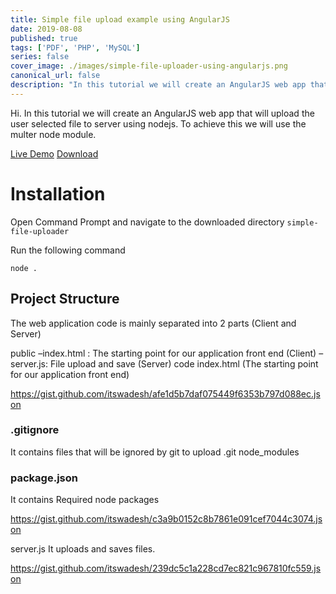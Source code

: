 ```yaml
---
title: Simple file upload example using AngularJS
date: 2019-08-08
published: true
tags: ['PDF', 'PHP', 'MySQL']
series: false
cover_image: ./images/simple-file-uploader-using-angularjs.png
canonical_url: false
description: "In this tutorial we will create an AngularJS web app that will upload the user selected file to server using nodejs. To achieve this we will use the multer node module."
---
```

Hi. In this tutorial we will create an AngularJS web app that will upload the user selected file to server using nodejs. To achieve this we will use the multer node module.

<a href="/" class="button">Live Demo</a> <a href="/" class="button">Download</a>

# Installation
Open Command Prompt and navigate to the downloaded directory `simple-file-uploader`

Run the following command

```
node .
```

## Project Structure
The web application code is mainly separated into 2 parts (Client and Server)

public
    –index.html : The starting point for our application front end (Client)
    –server.js: File upload and save (Server)
code
    index.html (The starting point for our application front end)

https://gist.github.com/itswadesh/afe1d5b7daf075449f6353b797d088ec.json

### .gitignore
It contains files that will be ignored by git to upload
.git
node_modules

### package.json
It contains Required node packages

https://gist.github.com/itswadesh/c3a9b0152c8b7861e091cef7044c3074.json

server.js
It uploads and saves files.

https://gist.github.com/itswadesh/239dc5c1a228cd7ec821c967810fc559.json